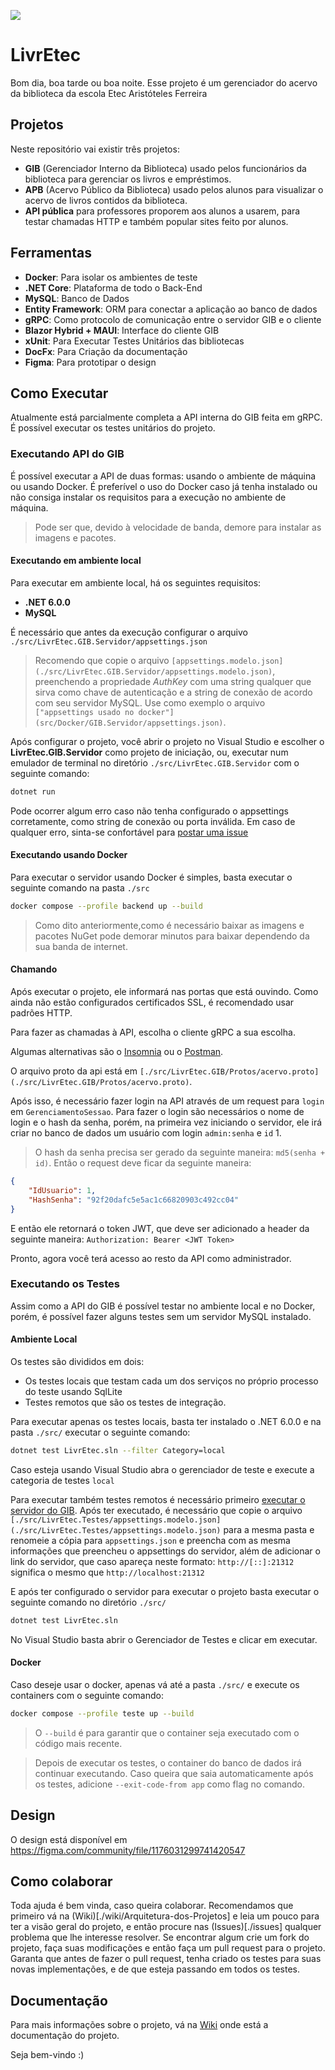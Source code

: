 ![](https://repobeats.axiom.co/api/embed/f5cead7dc8f370c3893a9f4a5edfd68b154ec43d.svg)

# LivrEtec
Bom dia, boa tarde ou boa noite. Esse projeto é um gerenciador do acervo da biblioteca da escola Etec Aristóteles Ferreira

## Projetos
Neste repositório vai existir três projetos:
- **GIB** (Gerenciador Interno da Biblioteca) usado pelos funcionários da biblioteca para gerenciar os livros e empréstimos.
- **APB** (Acervo Público da Biblioteca) usado pelos alunos para visualizar o acervo de livros contidos da biblioteca. 
- **API pública** para professores proporem aos alunos a usarem, para testar chamadas HTTP e também popular sites feito por alunos.

## Ferramentas
- **Docker**: Para isolar os ambientes de teste
- **.NET Core**: Plataforma de todo o Back-End
- **MySQL**: Banco de Dados
- **Entity Framework**: ORM para conectar a aplicação ao banco de dados
- **gRPC**: Como protocolo de comunicação entre o servidor GIB e o cliente 
- **Blazor Hybrid + MAUI**: Interface do cliente GIB
- **xUnit**: Para Executar Testes Unitários das bibliotecas
- **DocFx**: Para Criação da documentação
- **Figma**: Para prototipar o design

## Como Executar
Atualmente está parcialmente completa a API interna do GIB feita em gRPC. É possível executar os testes unitários do projeto.
### Executando API do GIB
É possível executar a API de duas formas: usando o ambiente de máquina ou usando Docker. É preferível o uso do Docker caso já tenha instalado ou não consiga instalar os requisitos para a execução no ambiente de máquina.

> Pode ser que, devido à velocidade de banda, demore para instalar as imagens e pacotes.

#### Executando em ambiente local
Para executar em ambiente local, há os seguintes requisitos:

- **.NET 6.0.0**
- **MySQL**

É necessário que antes da execução configurar o arquivo `./src/LivrEtec.GIB.Servidor/appsettings.json` 

> Recomendo que copie o arquivo `[appsettings.modelo.json](./src/LivrEtec.GIB.Servidor/appsettings.modelo.json)`, preenchendo a propriedade _AuthKey_ com uma string qualquer que sirva como chave de autenticação e a string de conexão de acordo com seu servidor MySQL. Use como exemplo o arquivo `["appsettings usado no docker"](src/Docker/GIB.Servidor/appsettings.json)`.

Após configurar o projeto, você abrir o projeto no Visual Studio e escolher o **LivrEtec.GIB.Servidor** como projeto de iniciação, ou, executar num emulador de terminal no diretório `./src/LivrEtec.GIB.Servidor` com o seguinte comando:
```bash
dotnet run
```
Pode ocorrer algum erro caso não tenha configurado o appsettings corretamente, como string de conexão ou porta inválida. Em caso de qualquer erro, sinta-se confortável para [postar uma issue](https://github.com/GoliasVictor/LivrEtec/issues/new)  

#### Executando usando Docker

Para executar o servidor usando Docker é simples, basta executar o seguinte comando na pasta `./src`
```bash
docker compose --profile backend up --build
```
> Como dito anteriormente,como é necessário baixar as imagens e pacotes NuGet pode demorar minutos para baixar dependendo da sua banda de internet. 

#### Chamando 

Após executar o projeto, ele informará nas portas que está ouvindo. Como ainda não estão configurados certificados SSL, é recomendado usar padrões HTTP.

Para fazer as chamadas à API, escolha o cliente gRPC a sua escolha.

Algumas alternativas são o [Insomnia](https://docs.insomnia.rest/insomnia/grpc) ou o [Postman](https://learning.postman.com/docs/sending-requests/grpc/grpc-request-interface/).

O arquivo proto da api está em `[./src/LivrEtec.GIB/Protos/acervo.proto](./src/LivrEtec.GIB/Protos/acervo.proto)`.

Após isso, é necessário fazer login na API através de um request para `login` em `GerenciamentoSessao`. Para fazer o login são necessários o nome de login e o hash da senha, porém, na primeira vez iniciando o servidor, ele irá criar no banco de dados um usuário com login `admin:senha` e `id` 1.

> O hash da senha precisa ser gerado da seguinte maneira: `md5(senha + id)`. Então o request deve ficar da seguinte maneira: 
```json 
{
	"IdUsuario": 1,
	"HashSenha": "92f20dafc5e5ac1c66820903c492cc04"
}
```
 
E então ele retornará o token JWT, que deve ser adicionado a header da seguinte maneira:
`Authorization: Bearer <JWT Token>` 

Pronto, agora você terá acesso ao resto da API como administrador.

### Executando os Testes

Assim como a API do GIB é possível testar no ambiente local e no Docker, porém, é possível fazer alguns testes sem um servidor MySQL instalado.

#### Ambiente Local
Os testes são divididos em dois:
* Os testes locais que testam cada um dos serviços no próprio processo do teste usando SqlLite
* Testes remotos que são os testes de integração.

Para executar apenas os testes locais, basta ter instalado o .NET 6.0.0 e na pasta `./src/` executar o seguinte comando:
```bash
dotnet test LivrEtec.sln --filter Category=local
```

Caso esteja usando Visual Studio abra o gerenciador de teste e execute a categoria de testes `local`

Para executar também testes remotos é necessário primeiro [executar o servidor do GIB](#executando-api-do-gib). Após ter executado, é necessário que copie o arquivo `[./src/LivrEtec.Testes/appsettings.modelo.json](./src/LivrEtec.Testes/appsettings.modelo.json)` para a mesma pasta e renomeie a cópia para `appsettings.json` e preencha com as mesma informações que preencheu o appsettings do servidor, além de adicionar o link do servidor, que caso apareça neste formato: `http://[::]:21312` significa o mesmo que `http://localhost:21312`

E após ter configurado o servidor para executar o projeto basta executar o seguinte comando no diretório `./src/`
```bash
dotnet test LivrEtec.sln
```
No Visual Studio basta abrir o Gerenciador de Testes e clicar em executar.


#### Docker
Caso deseje usar o docker, apenas vá até a pasta `./src/` e execute os containers com o seguinte comando:
```bash
docker compose --profile teste up --build
``` 
> O `--build` é para garantir que o container seja executado com o código mais recente.

> Depois de executar os testes, o container do banco de dados irá continuar executando. Caso queira que saia automaticamente após os testes, adicione `--exit-code-from app` como flag no comando.

## Design 
O design está disponível em https://figma.com/community/file/1176031299741420547

## Como colaborar 
Toda ajuda é bem vinda, caso queira colaborar. Recomendamos que primeiro vá na (Wiki)[./wiki/Arquitetura-dos-Projetos] e leia um pouco para ter a visão geral do projeto, e então procure nas (Issues)[./issues] qualquer problema que lhe interesse resolver. Se encontrar algum crie um fork do projeto, faça suas modificações e então faça um pull request para o projeto.
Garanta que antes de fazer o pull request, tenha criado os testes para suas novas implementações, e de que esteja passando em todos os testes.

## Documentação
Para mais informações sobre o projeto, vá na [Wiki](https://github.com/GoliasVictor/LivrEtec/wiki) onde está a documentação do projeto.

Seja bem-vindo :)
